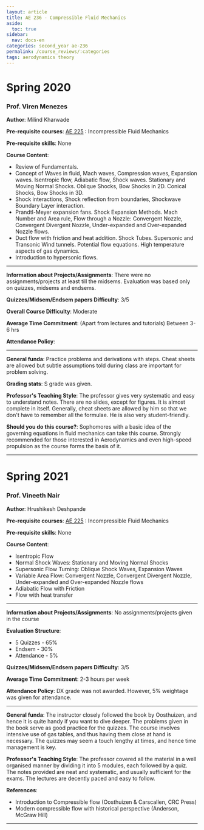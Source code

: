 ```yaml
---
layout: article
title: AE 236 - Compressible Fluid Mechanics
aside:
  toc: true
sidebar:
  nav: docs-en
categories: second_year ae-236
permalink: /course_reviews/:categories
tags: aerodynamics theory
---
```


# Spring 2020
### Prof. Viren Menezes
**Author**: Milind Kharwade

**Pre-requisite courses**: [AE 225](/course_reviews/second_year/ae-225.html) : Incompressible Fluid Mechanics


**Pre-requisite skills**: None

**Course Content**:
* Review of Fundamentals.
* Concept of Waves in fluid, Mach waves, Compression waves, Expansion waves.
Isentropic flow, Adiabatic flow, Shock waves. Stationary and Moving Normal Shocks. Oblique Shocks, Bow Shocks in 2D. Conical Shocks, Bow Shocks in 3D.
* Shock interactions, Shock reflection from boundaries, Shockwave Boundary Layer interaction.
* Prandtl-Meyer expansion fans. Shock Expansion Methods. Mach Number and Area rule, Flow through a Nozzle: Convergent Nozzle, Convergent Divergent Nozzle, Under-expanded and Over-expanded Nozzle flows.
* Duct flow with friction and heat addition. Shock Tubes. Supersonic and Transonic Wind tunnels. Potential flow equations. High temperature aspects of gas dynamics.
* Introduction to hypersonic flows.


---

**Information about Projects/Assignments**: There were no assignments/projects at least till the midsems. Evaluation was based only on quizzes, midsems and endsems.


**Quizzes/Midsem/Endsem papers Difficulty**: 3/5

**Overall Course Difficulty**: Moderate

**Average Time Commitment**:
(Apart from lectures and tutorials)
Between 3-6 hrs


**Attendance Policy**:

---

**General funda**: Practice problems and derivations with steps. Cheat sheets are allowed but subtle assumptions told during class are important for problem solving.


**Grading stats**: S grade was given.

**Professor's Teaching Style**: The professor gives very systematic and easy to understand notes. There are no slides, except for figures. It is almost complete in itself. Generally, cheat sheets are allowed by him so that we don't have to remember all the formulae. He is also very student-friendly.

**Should you do this course?**: Sophomores with a basic idea of the governing equations in fluid mechanics can take this course. Strongly recommended for those interested in Aerodynamics and even high-speed propulsion as the course forms the basis of it.

---

# Spring 2021
### Prof. Vineeth Nair
**Author**: Hrushikesh Deshpande

**Pre-requisite courses**: [AE 225](/course_reviews/second_year/ae-225.html) : Incompressible Fluid Mechanics


**Pre-requisite skills**: None

**Course Content**:
- Isentropic Flow
- Normal Shock Waves: Stationary and Moving Normal Shocks
- Supersonic Flow Turning: Oblique Shock Waves, Expansion Waves
- Variable Area Flow: Convergent Nozzle, Convergent Divergent Nozzle, Under-expanded and Over-expanded Nozzle flows
- Adiabatic Flow with Friction
- Flow with heat transfer

---

**Information about Projects/Assignments**: No assignments/projects given in the course

**Evaluation Structure**:
- 5 Quizzes - 65%
- Endsem - 30%
- Attendance - 5%

**Quizzes/Midsem/Endsem papers Difficulty**: 3/5

**Average Time Commitment**:
2-3 hours per week


**Attendance Policy**: DX grade was not awarded. However, 5% weightage was given for attendance.

---

**General funda**:
The instructor closely followed the book by Oosthuizen, and hence it is quite handy if you want to dive deeper. The problems given in the book serve as good practice for the quizzes. The course involves intensive use of gas tables, and thus having them close at hand is necessary. The quizzes may seem a touch lengthy at times, and hence time management is key.


**Professor's Teaching Style**:
The professor covered all the material in a well organised manner by dividing it into 5 modules, each followed by a quiz. The notes provided are neat and systematic, and usually sufficient for the exams. The lectures are decently paced and easy to follow.

**References**:
- Introduction to Compressible flow (Oosthuizen & Carscallen, CRC Press)
- Modern compressible flow with historical perspective (Anderson, McGraw Hill)

---
